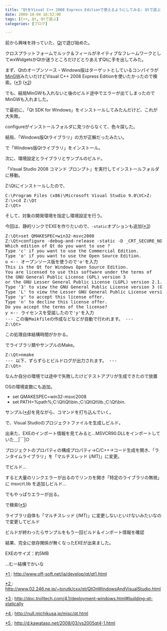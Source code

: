 ```yaml
---
title: "QtをVisual C++ 2008 Express Editionで使えるようにしてみる: Qtで遊ぶ 其の１"
date: 2009-10-04 16:52:00
tags: [C++, Qt, Qtで遊ぶ]
categories: [ブログ]

---
```


前から興味を持っていた、[Qt][1]で遊び始めた。

 [1]: http://qt.nokia.com/title-jp

クロスプラットフォームでルック＆フィールがネイティブなフレームワークとしてwxWidgetsかQtか迷うところだけどとりあえずQtに手を出してみた。

まず、Qtのオープンソース・Windows版はターゲットとしているコンパイラが[MinGW][2]みたいだけどVisual C++ 2008 Express Editionを使いたかったので検索。(<a href="#f1" name ="b1" title="http://www.off-soft.net/ja/develop/qt/qt1.html">*1</a>) (<a href="#f2" name ="b2" title="http://www.02.246.ne.jp/~torutk/cxx/qt/QtOnWindowsAndVisualStudio.html">*2</a>) 

 [2]: http://www.mingw.org/

でも、結局MinGWも入れないと後のビルド途中でエラーが出てしまったのでMinGWも入れました。



  


で最初に、「Qt SDK for Windows」をインストールしてみたんだけど、これが大失敗。

configureがインストールフォルダに見つからなくて、色々探した。

結局、「Windows版Qtライブラリ」の方が正解だったみたい。

で「Windows版Qtライブラリ」をインストール。



  


次に、環境設定とライブラリとサンプルのビルド。



  


「Visual Studio 2008 コマンド プロンプト」を実行してインストールフォルダに移動。

Z:\Qtにインストールしたので、

<pre>C:\Program Files (x86)\Microsoft Visual Studio 9.0\VC&gt;Z:
Z:\&gt;cd Z:\Qt
Z:\Qt&gt;
</pre>

そして、対象の開発環境を指定し環境設定を行う。

今回は、静的リンクでEXEを作りたいので、`-static`オプションも追加(<a href="#f3" name ="b3" title="http://doc.trolltech.com/4.1/deployment-windows.html#building-qt-statically">*3</a>) 

<pre>Z:\Qt&gt;set QMAKESPEC=win32-msvc2008
Z:\Qt&gt;configure -debug-and-release -static -D _CRT_SECURE_NO_WARNINGS
Which edition of Qt do you want to use ?
Type 'c' if you want to use the Commercial Edition.
Type 'o' if you want to use the Open Source Edition.
o &lt;-- オープンソース版を使うので'o'を入力
This is the Qt for Windows Open Source Edition.
You are licensed to use this software under the terms of
the GNU General Public License (GPL) version 3
or the GNU Lesser General Public License (LGPL) version 2.1.
Type '3' to view the GNU General Public License version 3 (GPLv3).
Type 'L' to view the Lesser GNU General Public License version 2.1 (LGPLv2.1).
Type 'y' to accept this license offer.
Type 'n' to decline this license offer.
Do you accept the terms of the license?
y &lt;-- ライセンスを受諾したので'y'を入力
--- この後Maikfileの作成などなどが自動で行われます。 ---
Z:\Qt&gt;
</pre>

この処理自体結構時間がかかる。



  


でライブラリ類やサンプルのMake。

<pre>Z:\Qt&gt;nmake
--- 以下、ずらずらとビルドログが出力されます。 ---
Z:\Qt&gt;
</pre>

なんか自分の環境では途中で失敗したけどテストアプリが生成できたので放置



  


OSの環境変数にも追加。

  * set QMAKESPEC=win32-msvc2008
  * set PATH=%path%;C:\Qt\Qt\bin\.;C:\Qt\Qt\lib\.;C:\Qt\bin\.



  


サンプル(<a href="#f4" name ="b4" title="http://null.michikusa.jp/misc/qt.html">*4</a>)を見ながら、コマンドを打ち込んでいく。 

で、Visual Studioのプロジェクトファイルを生成しビルド。

出来た、EXEのインポート情報を見てみると...MSVCR90.DLLをインポートしていた＿|￣|○



  


プロジェクトのプロパティの構成プロパティ→C/C++→コード生成を開き、「ランタイムライブラリ」を「マルチスレッド (/MT)」に変更。

でビルド...

すると大量のリンクエラーが出るのでリンカを開き「特定のライブラリの無視」に msvcrt.lib を追加しビルド...

でもやっぱりエラーが出る。

で検索(<a href="#f5" name ="b5" title="http://d.kawataso.net/2008/03/vs2005qt4-1.html">*5</a>) 

ライブラリ自体も「マルチスレッド (/MT)」に変更しないといけないみたいなので変更してビルド



  


ビルドが終わったらサンプルをもう一回ビルド＆インポート情報を確認

結果、完全に依存関係が無くなったEXEが出来ました。



  


EXEのサイズ：約5MB

...むー結構でかいな

<a href="#b1" name="f1">*1
</a>: http://www.off-soft.net/ja/develop/qt/qt1.html

<a href="#b2" name="f2">*2
</a>: http://www.02.246.ne.jp/~torutk/cxx/qt/QtOnWindowsAndVisualStudio.html

<a href="#b3" name="f3">*3
</a>: http://doc.trolltech.com/4.1/deployment-windows.html#building-qt-statically

<a href="#b4" name="f4">*4
</a>: http://null.michikusa.jp/misc/qt.html

<a href="#b5" name="f5">*5
</a>: http://d.kawataso.net/2008/03/vs2005qt4-1.html

